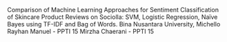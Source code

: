 Comparison of Machine Learning Approaches for Sentiment Classification of Skincare Product Reviews on Sociolla: SVM, Logistic Regression, Naïve Bayes using TF-IDF and Bag of Words.
Bina Nusantara University,
Michello Rayhan Manuel - PPTI 15
Mirzha Chaerani - PPTI 15
